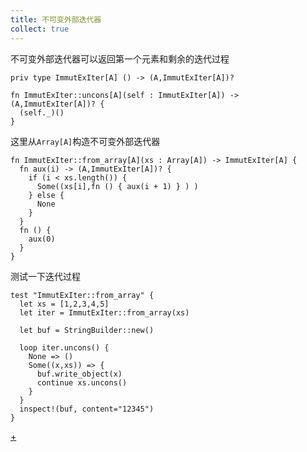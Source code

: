 ```yaml
---
title: 不可变外部迭代器
collect: true
---
```




不可变外部迭代器可以返回第一个元素和剩余的迭代过程

```moonbit 
priv type ImmutExIter[A] () -> (A,ImmutExIter[A])?

fn ImmutExIter::uncons[A](self : ImmutExIter[A]) -> (A,ImmutExIter[A])? {
  (self._)()
}
```


这里从`Array[A]`构造不可变外部迭代器

```moonbit 
fn ImmutExIter::from_array[A](xs : Array[A]) -> ImmutExIter[A] {
  fn aux(i) -> (A,ImmutExIter[A])? {
    if (i < xs.length()) {
      Some((xs[i],fn () { aux(i + 1) } ) )
    } else {
      None 
    }
  }
  fn () {
    aux(0)
  }
}
```


测试一下迭代过程 

```moonbit 
test "ImmutExIter::from_array" {
  let xs = [1,2,3,4,5]
  let iter = ImmutExIter::from_array(xs)

  let buf = StringBuilder::new()

  loop iter.uncons() {
    None => () 
    Some((x,xs)) => {
      buf.write_object(x)
      continue xs.uncons()
    }
  }
  inspect!(buf, content="12345")
}
```

[+](/blog/iterator/immut-exiter-tree.md#:embed)